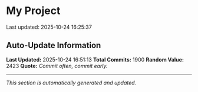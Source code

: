 # My Project


Last updated: 2025-10-24 16:25:37



















































































































































































































































































































































































































































































































































































































































































































































































































































































































































































































































































































































































































































































































































































































































































































































































































































































































































































































































































































































































































































































































































































































































































































































































## Auto-Update Information

**Last Updated:** 2025-10-24 16:51:13
**Total Commits:** 1900
**Random Value:** 2423
**Quote:** _Commit often, commit early._

---
_This section is automatically generated and updated._